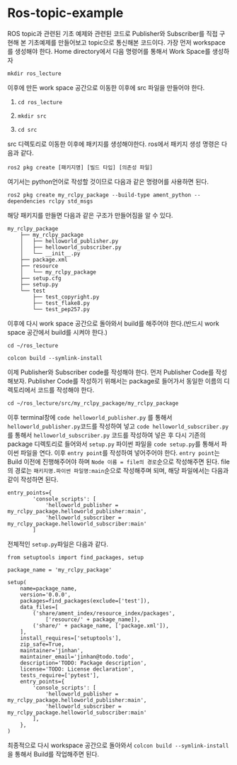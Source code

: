 # Ros-topic-example
ROS topic과 관련된 기초 예제와 관련된 코드로 Publisher와 Subscriber를 직접 구현해 본 기초예제를 만들어보고 topic으로 통신해본 코드이다.
가장 먼저 workspace를 생성해야 한다. Home directory에서 다음 명령어를 통해서 Work Space를 생성하자

```mkdir ros_lecture```

이후에 만든 work space 공간으로 이동한 이후에 src 파일을 만들어야 한다.

1. ```cd ros_lecture```

2. ```mkdir src```

3. ```cd src```

src 디렉토리로 이동한 이후에 패키지를 생성해야한다. ros에서 패키지 생성 명령은 다음과 같다.

```ros2 pkg create [패키지명] [빌드 타입] [의존성 파일]```

여기서는 python언어로 작성할 것이므로 다음과 같은 명령어를 사용하면 된다.

```ros2 pkg create my_rclpy_package --build-type ament_python --dependencies rclpy std_msgs```

해당 패키지를 만들면 다음과 같은 구조가 만들어짐을 알 수 있다.
```
my_rclpy_package
    ├── my_rclpy_package
    │   ├── helloworld_publisher.py
    │   ├── helloworld_subscriber.py
    │   └── __init__.py
    ├── package.xml
    ├── resource
    │   └── my_rclpy_package
    ├── setup.cfg
    ├── setup.py
    └── test
        ├── test_copyright.py
        ├── test_flake8.py
        └── test_pep257.py
````        
이후에 다시 work space 공간으로 돌아와서 build를 해주어야 한다.(반드시 work space 공간에서 build를 시켜야 한다.)

```cd ~/ros_lecture```

```colcon build --symlink-install```

이제 Publisher와 Subscriber code를 작성해야 한다.
먼저 Publisher Code를 작성해보자. Publisher Code를 작성하기 위해서는 package로 들어가서 동일한 이름의 디렉토리에서 코드를 작성해야 한다.

```cd ~/ros_lecture/src/my_rclpy_package/my_rclpy_package```

이후  terminal창에 ```code helloworld_publisher.py``` 를 통해서 ```helloworld_publisher.py```코드를 작성하여 넣고  ```code helloworld_subscriber.py```를 통해서 ```helloworld_subscriber.py``` 코드를 작성하여 넣은 후
다시 기존의 package 디렉토리로 들어와서 ```setup.py``` 파이썬 파일을 ```code setup.py```를 통해서 파이썬 파일을 연다.
이후 ```entry point```를 작성하여 넣어주어야 한다. ```entry point```는 Build 이전에 진행해주어야 하며 ```Node 이름 = file의 경로```순으로 작성해주면 된다.
file의 경로는 ```패키지명.파이썬 파일명:main```순으로 작성해주며 되며,
해당 파일에서는 다음과 같이 작성하면 된다.
```
entry_points={
        'console_scripts': [
            'helloworld_publisher = my_rclpy_package.helloworld_publisher:main',
            'helloworld_subscriber = my_rclpy_package.helloworld_subscriber:main'
        ]
```

전체적인 ```setup.py```파일은 다음과 같다.
```
from setuptools import find_packages, setup

package_name = 'my_rclpy_package'

setup(
    name=package_name,
    version='0.0.0',
    packages=find_packages(exclude=['test']),
    data_files=[
        ('share/ament_index/resource_index/packages',
            ['resource/' + package_name]),
        ('share/' + package_name, ['package.xml']),
    ],
    install_requires=['setuptools'],
    zip_safe=True,
    maintainer='jinhan',
    maintainer_email='jinhan@todo.todo',
    description='TODO: Package description',
    license='TODO: License declaration',
    tests_require=['pytest'],
    entry_points={
        'console_scripts': [
            'helloworld_publisher = my_rclpy_package.helloworld_publisher:main',
            'helloworld_subscriber = my_rclpy_package.helloworld_subscriber:main'
        ],
    },
)
```

최종적으로 다시 workspace 공간으로 돌아와서 ```colcon build --symlink-install```을 통해서 Build를 작업해주면 된다.
